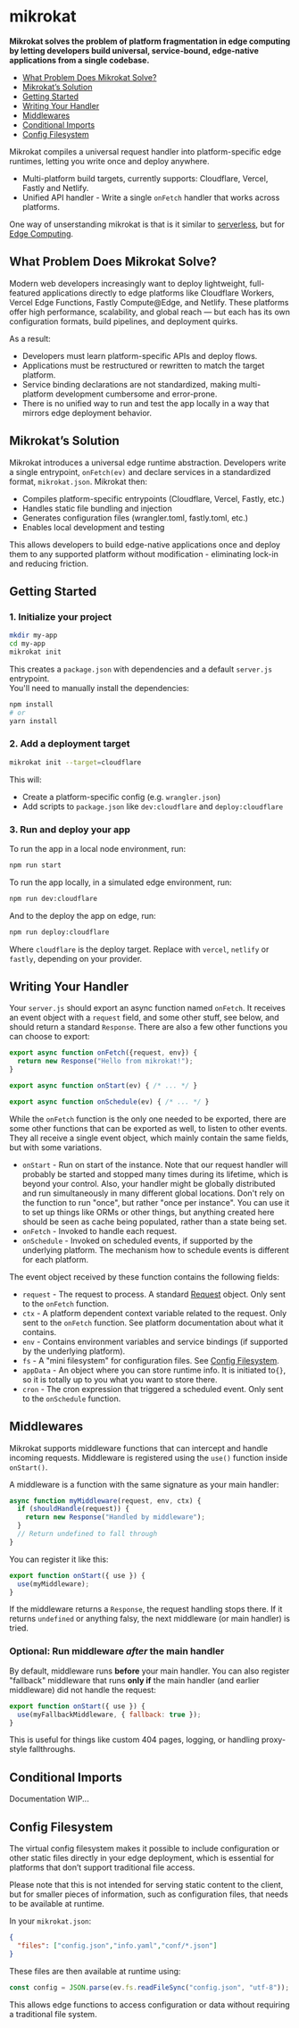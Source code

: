 # mikrokat

**Mikrokat solves the problem of platform fragmentation in edge computing by letting developers build universal, service-bound, edge-native applications from a single codebase.**

* [What Problem Does Mikrokat Solve?](#what-problem-does-mikrokat-solve)
* [Mikrokat’s Solution](#mikrokats-solution)
* [Getting Started](#getting-started)
* [Writing Your Handler](#writing-your-handler)
* [Middlewares](#middlewares)
* [Conditional Imports](#conditional-imports)
* [Config Filesystem](#config-filesystem)

Mikrokat compiles a universal request handler into platform-specific edge runtimes, letting you write once and deploy anywhere.

- Multi-platform build targets, currently supports: Cloudflare, Vercel, Fastly and Netlify.
- Unified API handler - Write a single `onFetch` handler that works across platforms.

One way of unserstanding mikrokat is that is it similar to [serverless](https://www.serverless.com/), but for [Edge Computing](https://en.wikipedia.org/wiki/Edge_computing).

## What Problem Does Mikrokat Solve?

Modern web developers increasingly want to deploy lightweight, full-featured applications directly to edge platforms like Cloudflare Workers, Vercel Edge Functions, Fastly Compute@Edge, and Netlify. These platforms offer high performance, scalability, and global reach — but each has its own configuration formats, build pipelines, and deployment quirks.

As a result:

- Developers must learn platform-specific APIs and deploy flows.
- Applications must be restructured or rewritten to match the target platform.
- Service binding declarations are not standardized, making multi-platform development cumbersome and error-prone.
- There is no unified way to run and test the app locally in a way that mirrors edge deployment behavior.

## Mikrokat’s Solution

Mikrokat introduces a universal edge runtime abstraction. Developers write a single entrypoint, `onFetch(ev)` and declare services in a standardized format, `mikrokat.json`. Mikrokat then:

- Compiles platform-specific entrypoints (Cloudflare, Vercel, Fastly, etc.)
- Handles static file bundling and injection
- Generates configuration files (wrangler.toml, fastly.toml, etc.)
- Enables local development and testing

This allows developers to build edge-native applications once and deploy them to any supported platform without modification - eliminating lock-in and reducing friction.

## Getting Started

### 1. Initialize your project

```bash
mkdir my-app
cd my-app
mikrokat init
```

This creates a `package.json` with dependencies and a default `server.js` entrypoint.  
You'll need to manually install the dependencies:

```bash
npm install
# or
yarn install
```

### 2. Add a deployment target

```bash
mikrokat init --target=cloudflare
```

This will:
- Create a platform-specific config (e.g. `wrangler.json`)
- Add scripts to `package.json` like `dev:cloudflare` and `deploy:cloudflare`

### 3. Run and deploy your app

To run the app in a local node environment, run:

```bash
npm run start
```

To run the app locally, in a simulated edge environment, run:

```bash
npm run dev:cloudflare
```

And to the deploy the app on edge, run:

```bash
npm run deploy:cloudflare
```

Where `cloudflare` is the deploy target. Replace with `vercel`, `netlify` or `fastly`, depending on your provider.

## Writing Your Handler

Your `server.js` should export an async function named `onFetch`. It receives an event object with a `request` field, and
some other stuff, see below, and should return a standard `Response`. There are also a few other functions you can choose
to export:

```js
export async function onFetch({request, env}) {
  return new Response("Hello from mikrokat!");
}

export async function onStart(ev) { /* ... */ }

export async function onSchedule(ev) { /* ... */ }
```

While the `onFetch` function is the only one needed to be exported, there are some other functions that can be exported as well,
to listen to other events. They all receive a single event object, which mainly contain the same fields, but with some variations.

- `onStart` - Run on start of the instance. Note that our request handler will probably be started and stopped many times during its lifetime, which is beyond your
  control. Also, your handler might be globally distributed and run simultaneously in many different global locations. Don't rely on the function to run "once",
  but rather "once per instance". You can use it to set up things like ORMs or other things, but anything created here should be seen as cache being populated,
  rather than a state being set.
- `onFetch` - Invoked to handle each request.
- `onSchedule` - Invoked on scheduled events, if supported by the underlying platform. The mechanism how to schedule events is different for each platform.

The event object received by these function contains the following fields:

- `request` - The request to process. A standard [Request](https://developer.mozilla.org/en-US/docs/Web/API/Request) object. Only sent to the `onFetch` function.
- `ctx` - A platform dependent context variable related to the request. Only sent to the `onFetch` function. See platform documentation about what it contains.
- `env` - Contains environment variables and service bindings (if supported by the underlying platform).
- `fs` - A "mini filesystem" for configuration files. See [Config Filesystem](#config-filesystem).
- `appData` - An object where you can store runtime info. It is initiated to`{}`, so it is totally up to you what you want to store there.
- `cron` - The cron expression that triggered a scheduled event. Only sent to the `onSchedule` function.

## Middlewares

Mikrokat supports middleware functions that can intercept and handle incoming requests. Middleware is registered using the `use()` function inside `onStart()`.

A middleware is a function with the same signature as your main handler:

```js
async function myMiddleware(request, env, ctx) {
  if (shouldHandle(request)) {
    return new Response("Handled by middleware");
  }
  // Return undefined to fall through
}
```

You can register it like this:

```js
export function onStart({ use }) {
  use(myMiddleware);
}
```

If the middleware returns a `Response`, the request handling stops there. If it returns `undefined` or anything falsy, the next middleware (or main handler) is tried.

### Optional: Run middleware *after* the main handler

By default, middleware runs **before** your main handler. You can also register "fallback" middleware that runs **only if** the main handler (and earlier middleware) did not handle the request:

```js
export function onStart({ use }) {
  use(myFallbackMiddleware, { fallback: true });
}
```

This is useful for things like custom 404 pages, logging, or handling proxy-style fallthroughs.

## Conditional Imports

Documentation WIP...

## Config Filesystem

The virtual config filesystem makes it possible to include configuration or other static files directly in your edge deployment, which is essential for platforms that don’t support traditional file access.

Please note that this is not intended for serving static content to the client, but for smaller pieces of
information, such as configuration files, that needs to be available at runtime.

In your `mikrokat.json`:

```json
{
  "files": ["config.json","info.yaml","conf/*.json"]
}
```

These files are then available at runtime using:

```js
const config = JSON.parse(ev.fs.readFileSync("config.json", "utf-8"));
```

This allows edge functions to access configuration or data without requiring a traditional file system.
